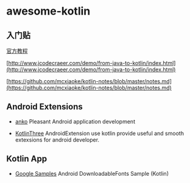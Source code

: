 # awesome-kotlin

## 入门贴

[官方教程](https://kotlinlang.org/docs/reference/basic-syntax.html)

[http://www.jcodecraeer.com/demo/from-java-to-kotlin/index.html](http://www.jcodecraeer.com/demo/from-java-to-kotlin/index.html)

[https://github.com/mcxiaoke/kotlin-notes/blob/master/notes.md](https://github.com/mcxiaoke/kotlin-notes/blob/master/notes.md)


## Android Extensions

   * [anko](https://github.com/Kotlin/anko) Pleasant Android application development
  
  * [KotlinThree](https://github.com/KotlinThree/AndroidExtension) AndroidExtension use kotlin provide useful and smooth extexsions for android developer.
  
## Kotlin App

   * [Google Samples](https://github.com/googlesamples/android-DownloadableFonts/tree/master/kotlinApp) Android DownloadableFonts Sample (Kotlin)
